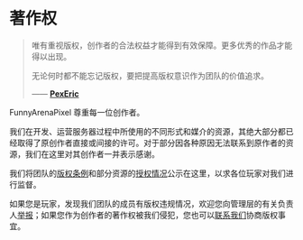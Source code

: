 # 著作权

> 唯有重视版权，创作者的合法权益才能得到有效保障。更多优秀的作品才能得以出现。
>
> 无论何时都不能忘记版权，要把提高版权意识作为团队的价值追求。
>
> —— [**PexEric**](/team/leadership.html)

FunnyArenaPixel 尊重每一位创作者。

我们在开发、运营服务器过程中所使用的不同形式和媒介的资源，其绝大部分都已经取得了原创作者直接或间接的许可。对于部分因各种原因无法联系到原作者的资源，我们在这里对其创作者一并表示感谢。

我们将团队的[版权条例](./rule.html)和部分资源的[授权情况](./assets/)公示在这里，以求各位玩家对我们进行监督。

如果您是玩家，发现我们团队的成员有版权违规情况，欢迎您向管理层的有关负责人[举报](mailto:admin@fapixel.com)；如果您作为创作者的著作权被我们侵犯，您也可以[联系我们](../contact.html)协商版权事宜。